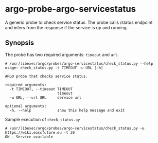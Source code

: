 # argo-probe-argo-servicestatus

A generic probe to check service status. The probe calls /status endpoint and infers from the response if the service is up and running.

## Synopsis

The probe has two required arguments: `timeout` and `url`.

```
# /usr/libexec/argo/probes/argo-servicestatus/check_status.py --help
usage: check_status.py -t TIMEOUT -u URL [-h]

ARGO probe that checks service status.

required arguments:
  -t TIMEOUT, --timeout TIMEOUT
                        timeout
  -u URL, --url URL     service url

optional arguments:
  -h, --help            show this help message and exit
```

Sample execution of `check_status.py`

```
# /usr/libexec/argo/probes/argo-servicestatus/check_status.py -u https://wiki.eoscfuture.eu -t 30
OK - Service available

```
